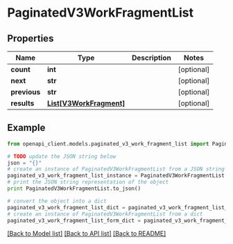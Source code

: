 # PaginatedV3WorkFragmentList


## Properties
Name | Type | Description | Notes
------------ | ------------- | ------------- | -------------
**count** | **int** |  | [optional] 
**next** | **str** |  | [optional] 
**previous** | **str** |  | [optional] 
**results** | [**List[V3WorkFragment]**](V3WorkFragment.md) |  | [optional] 

## Example

```python
from openapi_client.models.paginated_v3_work_fragment_list import PaginatedV3WorkFragmentList

# TODO update the JSON string below
json = "{}"
# create an instance of PaginatedV3WorkFragmentList from a JSON string
paginated_v3_work_fragment_list_instance = PaginatedV3WorkFragmentList.from_json(json)
# print the JSON string representation of the object
print PaginatedV3WorkFragmentList.to_json()

# convert the object into a dict
paginated_v3_work_fragment_list_dict = paginated_v3_work_fragment_list_instance.to_dict()
# create an instance of PaginatedV3WorkFragmentList from a dict
paginated_v3_work_fragment_list_form_dict = paginated_v3_work_fragment_list.from_dict(paginated_v3_work_fragment_list_dict)
```
[[Back to Model list]](../README.md#documentation-for-models) [[Back to API list]](../README.md#documentation-for-api-endpoints) [[Back to README]](../README.md)


